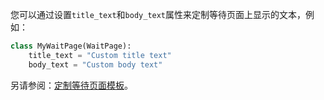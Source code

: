 您可以通过设置`title_text`和`body_text`属性来定制等待页面上显示的文本，例如：

```python
class MyWaitPage(WaitPage):
    title_text = "Custom title text"
    body_text = "Custom body text"
```

另请参阅：[定制等待页面模板]()。